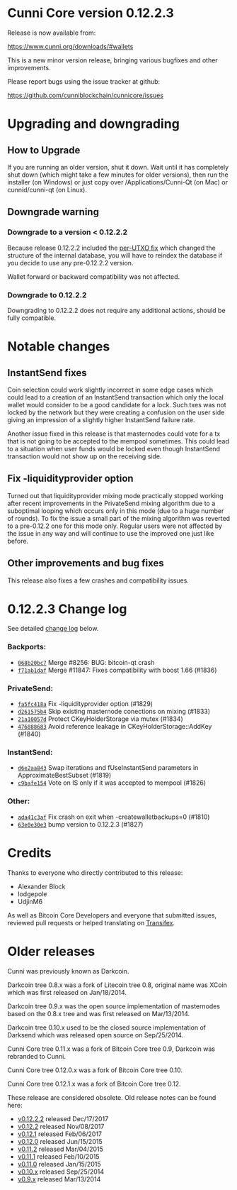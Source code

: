 Cunni Core version 0.12.2.3
==========================

Release is now available from:

  <https://www.cunni.org/downloads/#wallets>

This is a new minor version release, bringing various bugfixes and other
improvements.

Please report bugs using the issue tracker at github:

  <https://github.com/cunniblockchain/cunnicore/issues>


Upgrading and downgrading
=========================

How to Upgrade
--------------

If you are running an older version, shut it down. Wait until it has completely
shut down (which might take a few minutes for older versions), then run the
installer (on Windows) or just copy over /Applications/Cunni-Qt (on Mac) or
cunnid/cunni-qt (on Linux).

Downgrade warning
-----------------

### Downgrade to a version < 0.12.2.2

Because release 0.12.2.2 included the [per-UTXO fix](release-notes/cunni/release-notes-0.12.2.2.md#per-utxo-fix)
which changed the structure of the internal database, you will have to reindex
the database if you decide to use any pre-0.12.2.2 version.

Wallet forward or backward compatibility was not affected.

### Downgrade to 0.12.2.2

Downgrading to 0.12.2.2 does not require any additional actions, should be
fully compatible.

Notable changes
===============

InstantSend fixes
-----------------

Coin selection could work slightly incorrect in some edge cases which could
lead to a creation of an InstantSend transaction which only the local wallet
would consider to be a good candidate for a lock. Such txes was not locked by
the network but they were creating a confusion on the user side giving an
impression of a slightly higher InstantSend failure rate.

Another issue fixed in this release is that masternodes could vote for a tx
that is not going to be accepted to the mempool sometimes. This could lead to
a situation when user funds would be locked even though InstantSend transaction
would not show up on the receiving side.

Fix -liquidityprovider option
-----------------------------

Turned out that liquidityprovider mixing mode practically stopped working after
recent improvements in the PrivateSend mixing algorithm due to a suboptimal
looping which occurs only in this mode (due to a huge number of rounds). To fix
the issue a small part of the mixing algorithm was reverted to a pre-0.12.2 one
for this mode only. Regular users were not affected by the issue in any way and
will continue to use the improved one just like before.

Other improvements and bug fixes
--------------------------------

This release also fixes a few crashes and compatibility issues.


0.12.2.3 Change log
===================

See detailed [change log](https://github.com/cunniblockchain/cunnicore/compare/v0.12.2.2...cunnipay:v0.12.2.3) below.

### Backports:
- [`068b20bc7`](https://github.com/cunniblockchain/cunnicore/commit/068b20bc7) Merge #8256: BUG: bitcoin-qt crash
- [`f71ab1daf`](https://github.com/cunniblockchain/cunnicore/commit/f71ab1daf) Merge #11847: Fixes compatibility with boost 1.66 (#1836)

### PrivateSend:
- [`fa5fc418a`](https://github.com/cunniblockchain/cunnicore/commit/fa5fc418a) Fix -liquidityprovider option (#1829)
- [`d261575b4`](https://github.com/cunniblockchain/cunnicore/commit/d261575b4) Skip existing masternode conections on mixing (#1833)
- [`21a10057d`](https://github.com/cunniblockchain/cunnicore/commit/21a10057d) Protect CKeyHolderStorage via mutex (#1834)
- [`476888683`](https://github.com/cunniblockchain/cunnicore/commit/476888683) Avoid reference leakage in CKeyHolderStorage::AddKey (#1840)

### InstantSend:
- [`d6e2aa843`](https://github.com/cunniblockchain/cunnicore/commit/d6e2aa843) Swap iterations and fUseInstantSend parameters in ApproximateBestSubset (#1819)
- [`c9bafe154`](https://github.com/cunniblockchain/cunnicore/commit/c9bafe154) Vote on IS only if it was accepted to mempool (#1826)

### Other:
- [`ada41c3af`](https://github.com/cunniblockchain/cunnicore/commit/ada41c3af) Fix crash on exit when -createwalletbackups=0 (#1810)
- [`63e0e30e3`](https://github.com/cunniblockchain/cunnicore/commit/63e0e30e3) bump version to 0.12.2.3 (#1827)

Credits
=======

Thanks to everyone who directly contributed to this release:

- Alexander Block
- lodgepole
- UdjinM6

As well as Bitcoin Core Developers and everyone that submitted issues,
reviewed pull requests or helped translating on
[Transifex](https://www.transifex.com/projects/p/cunni/).


Older releases
==============

Cunni was previously known as Darkcoin.

Darkcoin tree 0.8.x was a fork of Litecoin tree 0.8, original name was XCoin
which was first released on Jan/18/2014.

Darkcoin tree 0.9.x was the open source implementation of masternodes based on
the 0.8.x tree and was first released on Mar/13/2014.

Darkcoin tree 0.10.x used to be the closed source implementation of Darksend
which was released open source on Sep/25/2014.

Cunni Core tree 0.11.x was a fork of Bitcoin Core tree 0.9,
Darkcoin was rebranded to Cunni.

Cunni Core tree 0.12.0.x was a fork of Bitcoin Core tree 0.10.

Cunni Core tree 0.12.1.x was a fork of Bitcoin Core tree 0.12.

These release are considered obsolete. Old release notes can be found here:

- [v0.12.2.2](release-notes/cunni/release-notes-0.12.2.2.md) released Dec/17/2017
- [v0.12.2](release-notes/cunni/release-notes-0.12.2.md) released Nov/08/2017
- [v0.12.1](release-notes/cunni/release-notes-0.12.1.md) released Feb/06/2017
- [v0.12.0](release-notes/cunni/release-notes-0.12.0.md) released Jun/15/2015
- [v0.11.2](release-notes/cunni/release-notes-0.11.2.md) released Mar/04/2015
- [v0.11.1](release-notes/cunni/release-notes-0.11.1.md) released Feb/10/2015
- [v0.11.0](release-notes/cunni/release-notes-0.11.0.md) released Jan/15/2015
- [v0.10.x](release-notes/cunni/release-notes-0.10.0.md) released Sep/25/2014
- [v0.9.x](release-notes/cunni/release-notes-0.9.0.md) released Mar/13/2014

